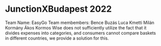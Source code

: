 # JunctionXBudapest 2022
Team Name: EasyGo
Team membembers:
Bence Buzás
Luca Kmetti
Milán Kormány
Ákos Kormos
Wise does not sufficiently utilize the fact that it divides expenses into categories, and consumers cannot compare baskets in different countries, we provide a solution for this.
